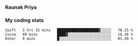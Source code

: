 ### Raunak Priya

### My coding stats

<!--START_SECTION:waka-->
```text
Swift   3 hrs 31 mins   ███████████████████▓░░░░░   78.15 % 
Cocoa   49 mins         ████▓░░░░░░░░░░░░░░░░░░░░   18.36 % 
Other   9 mins          █░░░░░░░░░░░░░░░░░░░░░░░░   03.49 % 
```
<!--END_SECTION:waka-->
